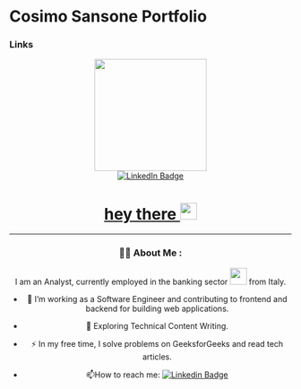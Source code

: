 # Cosimo Sansone Portfolio

### Links

<div id="header" align="center">
  <img src="https://i.giphy.com/media/v1.Y2lkPTc5MGI3NjExZTg2c3M5cXE5MHZ0d2FreWoxa3lma28ybHZjOHlhaDl5Y3h6Mm0zZSZlcD12MV9pbnRlcm5hbF9naWZfYnlfaWQmY3Q9Zw/3oKIPEqDGUULpEU0aQ/giphy.gif" width="200"/>
  </div>
<div id="header" align="center">
<div id="badges">
  <a href=https://www.linkedin.com/in/cosimo-sansone993>
    <img src="https://img.shields.io/badge/LinkedIn-blue?style=for-the-badge&logo=linkedin&logoColor=white" alt="LinkedIn Badge"/>
<h1>
  hey there
  <img src="https://media.giphy.com/media/hvRJCLFzcasrR4ia7z/giphy.gif" width="30px"/>
</h1>
</a>
</div>
<div id="header">

  ---

### :man_technologist: About Me :
I am an Analyst, currently employed in the banking sector <img src="https://i.giphy.com/media/v1.Y2lkPTc5MGI3NjExenZmYm5zN3U1eDIyYjNmcDc1OTRmdWszeW9qdGNkZ2tkZzU3bHc4bCZlcD12MV9pbnRlcm5hbF9naWZfYnlfaWQmY3Q9Zw/ww9Z3l8wl4szKyRIro/giphy.gif" width="30"> from Italy.

- :telescope: I’m working as a Software Engineer and contributing to frontend and backend for building web applications.

- :seedling: Exploring Technical Content Writing.

- :zap: In my free time, I solve problems on GeeksforGeeks and read tech articles.

- :mailbox:How to reach me: [![Linkedin Badge](https://img.shields.io/badge/LinkedIn-blue?style=for-the-badge&logo=linkedin&logoColor=white)](https://www.linkedin.com/in/cosimo-sansone993)
